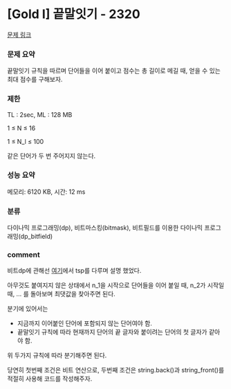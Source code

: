 
# [Gold I] 끝말잇기 - 2320

[문제 링크](https://www.acmicpc.net/problem/2320)

### 문제 요약

<p> 끝말잇기 규칙을 따르며 단어들을 이어 붙이고 점수는 총 길이로 메길 때, 얻을 수 있는 최대 점수를 구해보자. </p>

### 제한

TL : 2sec, ML : 128 MB

1 ≤ N ≤ 16

1 ≤ N_l ≤ 100

같은 단어가 두 번 주어지지 않는다.

### 성능 요약

메모리: 6120 KB, 시간: 12 ms

### 분류

다이나믹 프로그래밍(dp), 비트마스킹(bitmask), 비트필드를 이용한 다이나믹 프로그래밍(dp_bitfield)

### comment

비트dp에 관해선 [여기](https://github.com/pill27211/Baekjoon/blob/main/Gold/DP/2098_%EC%99%B8%ED%8C%90%EC%9B%90%20%EC%88%9C%ED%9A%8C/README.md)에서 tsp를 다루며 설명 했었다.

아무것도 붙여지지 않은 상태에서 n_1을 시작으로 단어들을 이어 붙일 때, n_2가 시작일 때, ... 를 돌아보며 최댓값을 찾아주면 된다.

분기에 있어서는

* 지금까지 이어붙인 단어에 포함되지 않는 단어여야 함.
* 끝말잇기 규칙에 따라 현재까지 단어의 끝 글자와 붙이려는 단어의 첫 글자가 같아야 함.

위 두가지 규칙에 따라 분기해주면 된다.

당연히 첫번째 조건은 비트 연산으로, 두번째 조건은 string.back()과 string_front()를 적절히 사용해 코드를 작성해주자.
